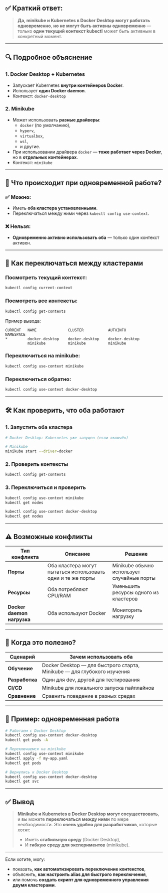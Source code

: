 ## ✅ Краткий ответ:

> **Да, minikube и Kubernetes в Docker Desktop могут работать одновременно**, **но не могут быть активны одновременно** — только **один текущий контекст kubectl** может быть активным в конкретный момент.

---

## 🔍 Подробное объяснение

### 1. **Docker Desktop + Kubernetes**
- Запускает Kubernetes **внутри контейнеров Docker**.
- Использует **один Docker daemon**.
- Контекст: `docker-desktop`

### 2. **Minikube**
- Может использовать **разные драйверы**:
  - `docker` (по умолчанию),
  - `hyperv`,
  - `virtualbox`,
  - `wsl`,
  - и другие.
- При использовании драйвера `docker` — **тоже работает через Docker**, но в **отдельных контейнерах**.
- Контекст: `minikube`

---

## 🧪 Что происходит при одновременной работе?

### ✅ Можно:
- Иметь **оба кластера установленными**.
- Переключаться между ними через `kubectl config use-context`.

### ❌ Нельзя:
- **Одновременно активно использовать оба** — только один контекст активен.

---

## 🧰 Как переключаться между кластерами

### Посмотреть текущий контекст:
```bash
kubectl config current-context
```

### Посмотреть все контексты:
```bash
kubectl config get-contexts
```

Пример вывода:
```
CURRENT   NAME              CLUSTER           AUTHINFO        NAMESPACE
*         docker-desktop    docker-desktop    docker-desktop
          minikube          minikube          minikube
```

### Переключиться на minikube:
```bash
kubectl config use-context minikube
```

### Переключиться обратно:
```bash
kubectl config use-context docker-desktop
```

---

## 🛠 Как проверить, что оба работают

### 1. Запустить оба кластера

```bash
# Docker Desktop: Kubernetes уже запущен (если включён)

# Minikube
minikube start --driver=docker
```

### 2. Проверить контексты

```bash
kubectl config get-contexts
```

### 3. Переключиться и проверить

```bash
kubectl config use-context minikube
kubectl get nodes

kubectl config use-context docker-desktop
kubectl get nodes
```

---

## ⚠️ Возможные конфликты

| Тип конфликта              | Описание                                                    | Решение                                    |
| -------------------------- | ----------------------------------------------------------- | ------------------------------------------ |
| **Порты**                  | Оба кластера могут пытаться использовать одни и те же порты | Minikube обычно использует случайные порты |
| **Ресурсы**                | Оба потребляют CPU/RAM                                      | Уменьшить ресурсы одного из кластеров      |
| **Docker daemon нагрузка** | Оба используют Docker                                       | Мониторить нагрузку                        |

---

## 🎯 Когда это полезно?

| Сценарий       | Зачем использовать оба                                                  |
| -------------- | ----------------------------------------------------------------------- |
| **Обучение**   | Docker Desktop — для быстрого старта, Minikube — для глубокого изучения |
| **Разработка** | Один для dev, другой для тестирования                                   |
| **CI/CD**      | Minikube для локального запуска пайплайнов                              |
| **Сравнение**  | Сравнить поведение в разных средах                                      |

---

## 🧪 Пример: одновременная работа

```bash
# Работаем с Docker Desktop
kubectl config use-context docker-desktop
kubectl get pods -A

# Переключаемся на minikube
kubectl config use-context minikube
kubectl apply -f my-app.yaml
kubectl get pods

# Вернулись к Docker Desktop
kubectl config use-context docker-desktop
kubectl get svc
```

---

## ✅ Вывод

> **Minikube и Kubernetes в Docker Desktop могут сосуществовать**, и вы можете **переключаться между ними** по мере необходимости. Это **очень удобно для разработчиков**, которые хотят:
> - Иметь **стабильную среду** (Docker Desktop),
> - И **гибкую среду для экспериментов** (minikube).

---

Если хотите, могу:
- показать, **как автоматизировать переключение контекстов**,
- объяснить, **как настроить alias для быстрого переключения**,
- или помочь **создать скрипт для одновременного управления двумя кластерами**.
